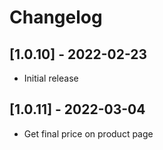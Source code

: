 # Changelog

## [1.0.10] - 2022-02-23
- Initial release

## [1.0.11] - 2022-03-04
- Get final price on product page
